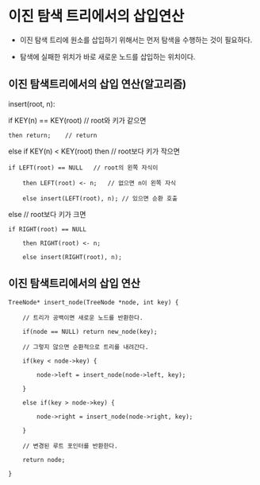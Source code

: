 # 이진 탐색 트리에서의 삽입연산

- 이진 탐색 트리에 원소를 삽입하기 위해서는 먼저 탐색을 수행하는 것이 필요하다.

- 탐색에 실패한 위치가 바로 새로운 노드를 삽입하는 위치이다.



## 이진 탐색트리에서의 삽입 연산(알고리즘)

insert(root, n):

if KEY(n) == KEY(root)  // root와 키가 같으면

    then return;    // return

else if KEY(n) < KEY(root) then // root보다 키가 작으면

    if LEFT(root) == NULL   // root의 왼쪽 자식이

        then LEFT(root) <- n;   // 없으면 n이 왼쪽 자식

        else insert(LEFT(root), n); // 있으면 순환 호출

else    // root보다 키가 크면

    if RIGHT(root) == NULL

        then RIGHT(root) <- n;

        else insert(RIGHT(root), n);


## 이진 탐색트리에서의 삽입 연산

    TreeNode* insert_node(TreeNode *node, int key) {

        // 트리가 공백이면 새로운 노드를 반환한다.

        if(node == NULL) return new_node(key);

        // 그렇지 않으면 순환적으로 트리를 내려간다.

        if(key < node->key) {

            node->left = insert_node(node->left, key);

        }

        else if(key > node->key) {

            node->right = insert_node(node->right, key);

        }

        // 변경된 루트 포인터를 반환한다.

        return node;

    }

